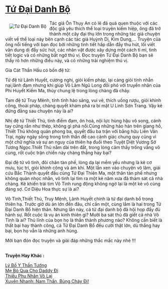 <a href="https://utruyen.com/truyen/tu-dai-danh-bo/20340/" title="Tứ Đại Danh Bộ"><h1>Tứ Đại Danh Bộ</h1></a><div style="display:table"><img align="right" style="float: left; padding: 10px;" src="https://utruyen.com/images/story/200x260/tu-dai-danh-bo.jpg" alt="Tứ Đại Danh Bộ">Tác giả Ôn Thụy An có lẽ đã quá quen thuộc với các độc giả yêu thích thể loại truyện kiếm hiệp, ông đã trở thành một cây đại thụ lớn trong những tác giả chuyện viết về thể loại này bên cạnh các tác giả Huỳnh Dị, Kim Dung,... Truyện của ông nổi tiếng với bạn đọc bởi những tình tiết hấp dẫn đầy thu hút, lối viết văn dung dị đầy sức hút, các nhân vật được xây dựng một cách tỉ mỉ, tình tiết logic và có những bất ngờ thú vị. Đọc truyện Tứ Đại Danh Bộ bạn sẽ thấy rõ hơn những điều này, và có những trải nghiệm thú vị.<p></p>Gia Cát Thần Hầu có bốn đệ tử:<p></p>Tứ đệ tử Lãnh Huyết, cương nghị, giỏi kiếm pháp, lại càng giỏi tính nhẫn nại,lãnh đạm nhưng khi giúp Võ Lâm Ngũ Long đối phó với truyền nhân của Phi Huyết Kiếm Ma, thủy chung lệ trong lòng chàng đã chảy.<p></p>Tam đệ tử Truy Mênh, tính tình hào sảng, vui vẻ, thích uống rượu, giỏi khinh công, thoái pháp, chàng quyết khám phá ra bí mật U Linh Sơn Trang. Vậy kẻ đứng đằng sau chuyện này là ai?<p></p>Nhị đệ tử Thiết Thủ, tính điềm đạm, ôn hoà, nội lực hùng hậu vô song, cánh tay cứng rắn như thép, không gì phá nổi.Cùng những hảo hán trên giang hồ, Thiết Thủ không quản phong ba, quyết đấu ba trận với bằng hữu Liên Vân Trại, ngày ngày sống trong tinh thần đề cao cảnh giác chung quy cũng vì một chữ nghĩa và sự an nguy của thiên hạ đuổi theo Tuyệt Diệt Vương Sở Tương Ngọc.Thiết Thủ nằm dài trên đất, trong lòng cảm thấy trống vắng vô cùng, rốt cuộc trận chiến này chàng thắng hay bại?<p></p>Đại đệ tử vô tình, đôi chân tàn phế, lòng dạ lại mềm yếu nhưng là kẻ cơ mưu, túc trí, giỏi khinh công và ám khí. Một lần xen vào chuyện võ lâm, giải cứu Bắc Thành quyết đấu cùng Tứ Đại Thiên Ma, một thân tàn phế nhưng không quản nhọc nhằn, vô tình lại tìm ra một kẻ năm xưa đã thảm sát cả nhà chàng. Kẻ khiến trái tim Vô Tình rung động không ngờ lại là một kẻ vô cùng đáng sợ. Cơ Diệu Hoa thực sự là ai?<p></p>Vô Tình,Thiết Thủ, Truy Mệnh, Lãnh Huyết chính là tứ đại danh bổ trong thiên hạ. Trước giờ dù án lớn đến đâu, chỉ cần một, cùng lắm là hai trong Tứ Đại Danh Bổ hiện thân. Nhưng lần này, cả tứ đại danh bộ đã hội họp đầy đủ hành sự. Rốt cuộc là vụ án kinh thiên gì? Mười ba sát thủ đã giết cả nhà Vô Tình là ai? Thủ lĩnh của bọn họ là thần thánh phương nào? Không cần biết là thất bại hay thành công, cả Tứ Đại Danh Bổ đều cười thật lớn, dù thắng hay bại, bọn họ vẫn là những anh hùng. <p></p>Mời bạn đón đọc truyện và giải đáp những thắc mắc này nhé !!!</div><p><br><b>Truyện Hay Khác :</b></p><a href="https://utruyen.com/truyen/ly-bo-y-than-tuong/20337/" alt="Lý Bố Y Thần Tướng">Lý Bố Y Thần Tướng</a><br/><a href="https://github.com/quanluxury/ngontinhhot/tree/master/truyenhay/14200/" alt="Mẹ Bỏ Qua Cho Daddy Đi">Mẹ Bỏ Qua Cho Daddy Đi</a><br/><a href="https://truyenngontinhay.wordpress.com/2019/10/03/thieu-phu-nhan-vo-lai/" alt="Thiếu Phu Nhân Vô Lại">Thiếu Phu Nhân Vô Lại</a><br/><a href="https://truyenngontinhay.wordpress.com/2019/10/03/xuyen-nhanh-nam-than-bung-chay-di/" alt="Xuyên Nhanh: Nam Thần, Bùng Cháy Đi!">Xuyên Nhanh: Nam Thần, Bùng Cháy Đi!</a><br/>